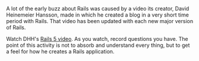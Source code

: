 A lot of the early buzz about Rails was caused by a video its creator, David Heinemeier Hansson, made in which he created a blog in a very short time period with Rails. That video has been updated with each new major version of Rails.

Watch DHH's [Rails 5 video](https://www.youtube.com/embed/OaDhY_y8WTo). As you watch, record questions you have. The point of this activity is not to absorb and understand every thing, but to get a feel for how he creates a Rails application.